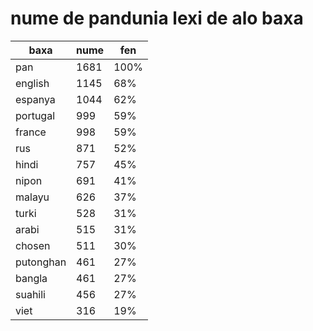 # nume de pandunia lexi de alo baxa

| baxa  | nume  | fen |
|-------|-------|-----|
| pan | 1681 | 100% |
| english | 1145 | 68% |
| espanya | 1044 | 62% |
| portugal | 999 | 59% |
| france | 998 | 59% |
| rus | 871 | 52% |
| hindi | 757 | 45% |
| nipon | 691 | 41% |
| malayu | 626 | 37% |
| turki | 528 | 31% |
| arabi | 515 | 31% |
| chosen | 511 | 30% |
| putonghan | 461 | 27% |
| bangla | 461 | 27% |
| suahili | 456 | 27% |
| viet | 316 | 19% |
